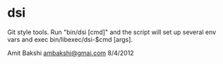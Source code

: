 dsi
===

Git style tools. Run "bin/dsi [cmd]" and the script
will set up several env vars and exec bin/libexec/dsi-$cmd [args].


Amit Bakshi
ambakshi@gmai.com
8/4/2012


